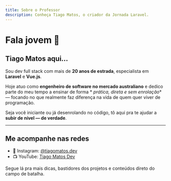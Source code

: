 ```yaml
---
title: Sobre o Professor
description: Conheça Tiago Matos, o criador da Jornada Laravel.
---
```


# Fala jovem 👋

## Tiago Matos aqui...

Sou dev full stack com mais de **20 anos de estrada**, especialista em **Laravel** e **Vue.js**.

Hoje atuo como **engenheiro de software no mercado australiano** e dedico parte do meu tempo a ensinar de forma *
*prática, direta e sem enrolação** — focando no que realmente faz diferença na vida de quem quer viver de programação.

Seja você iniciante ou já desenrolando no código, tô aqui pra te ajudar a **subir de nível — de verdade**.

---

## Me acompanhe nas redes

- 📸 Instagram: [@tiagomatos.dev](https://instagram.com/tiagomatos.dev)
- 📺 YouTube: [Tiago Matos Dev](https://youtube.com/@tiagomatosdev)

Segue lá pra mais dicas, bastidores dos projetos e conteúdos direto do campo de batalha.
